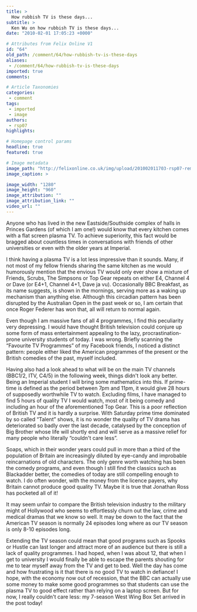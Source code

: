 ```yaml
---
title: >
  How rubbish TV is these days...
subtitle: >
  Ken Wu on how rubbish TV is these days...
date: "2010-02-01 17:05:23 +0000"

# Attributes from Felix Online V1
id: "64"
old_path: /comment/64/how-rubbish-tv-is-these-days
aliases:
 - /comment/64/how-rubbish-tv-is-these-days
imported: true
comments:

# Article Taxonomies
categories:
 - comment
tags:
 - imported
 - image
authors:
 - rsp07
highlights:

# Homepage control params
headline: true
featured: true

# Image metadata
image_path: "http://felixonline.co.uk/img/upload/201002011703-rsp07-remote.jpg"
image_caption: >

image_width: "1280"
image_height: "960"
image_attribution: ""
image_attribution_link: ""
video_url: ""
---
```


Anyone who has lived in the new Eastside/Southside complex of halls in Princes Gardens (of which I am one!) would know that every kitchen comes with a flat screen plasma TV. To achieve superiority, this fact would be bragged about countless times in conversations with friends of other universities or even with the older years at Imperial.

I think having a plasma TV is a lot less impressive than it sounds. Many, if not most of my fellow friends sharing the same kitchen as me would humorously mention that the envious TV would only ever show a mixture of Friends, Scrubs, The Simpsons or Top Gear repeats on either E4, Channel 4 or Dave (or E4+1, Channel 4+1, Dave ja vu). Occasionally BBC Breakfast, as its name suggests, is shown in the mornings, serving more as a waking up mechanism than anything else. Although this circadian pattern has been disrupted by the Australian Open in the past week or so, I am certain that once Roger Federer has won that, all will return to normal again.

Even though I am massive fans of all 4 programmes, I find this peculiarity very depressing. I would have thought British television could conjure up some form of mass entertainment appealing to the lazy, procrastination-prone university students of today. I was wrong. Briefly scanning the “Favourite TV Programmes” of my Facebook friends, I noticed a distinct pattern: people either liked the American programmes of the present or the British comedies of the past, myself included.

Having also had a look ahead to what will be on the main TV channels (BBC1/2, ITV, C4/5) in the following week, things didn't look any better. Being an Imperial student I will bring some mathematics into this. If prime-time is defined as the period between 7pm and 11pm, it would give 28 hours of supposedly worthwhile TV to watch. Excluding films, I have managed to find 5 hours of quality TV I would watch, most of it being comedy and including an hour of the aforementioned Top Gear. This is a poor reflection of British TV and it is hardly a surprise. With Saturday prime time dominated by so called “Talent” shows, it is no wonder the quality of TV drama has deteriorated so badly over the last decade, catalysed by the conception of Big Brother whose life will shortly end and will serve as a massive relief for many people who literally “couldn't care less”.

Soaps, which in their wonder years could pull in more than a third of the population of Britain are increasingly diluted by eye-candy and improbable reincarnations of old characters. The only genre worth watching has been the comedy programs, and even though I still find the classics such as Blackadder better, the comedies of today are still compelling enough to watch. I do often wonder, with the money from the licence payers, why Britain cannot produce good quality TV. Maybe it is true that Jonathan Ross has pocketed all of it!

It may seem unfair to compare the British television industry to the military might of Hollywood who seems to effortlessly churn out the law, crime and medical dramas that we know so well. It may be down to the fact that the American TV season is normally 24 episodes long where as our TV season is only 8-10 episodes long.

Extending the TV season could mean that good programs such as Spooks or Hustle can last longer and attract more of an audience but there is still a lack of quality programmes. I had hoped, when I was about 12, that when I get to university I would finally be able to escape the parents shouting for me to tear myself away from the TV and get to bed. Well the day has come and how frustrating is it that there is no good TV to watch in defiance! I hope, with the economy now out of recession, that the BBC can actually use some money to make some good programmes so that students can use the plasma TV to good effect rather than relying on a laptop screen. But for now, I really couldn't care less: my 7-season West Wing Box Set arrived in the post today!
